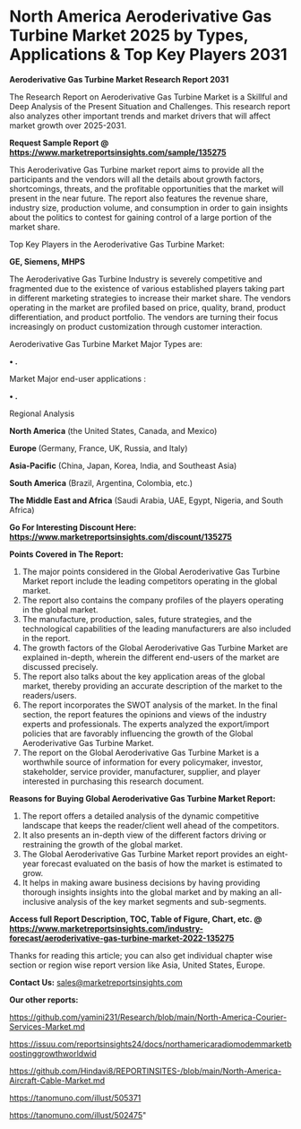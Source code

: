 # North America Aeroderivative Gas Turbine Market 2025 by Types, Applications & Top Key Players 2031

<strong>Aeroderivative Gas Turbine Market Research Report 2031</strong>

The Research Report on Aeroderivative Gas Turbine Market is a Skillful and Deep Analysis of the Present Situation and Challenges. This research report also analyzes other important trends and market drivers that will affect market growth over 2025-2031.

<strong>Request Sample Report @ <a href=https://www.marketreportsinsights.com/sample/135275>https://www.marketreportsinsights.com/sample/135275</a></strong>

This Aeroderivative Gas Turbine market report aims to provide all the participants and the vendors will all the details about growth factors, shortcomings, threats, and the profitable opportunities that the market will present in the near future. The report also features the revenue share, industry size, production volume, and consumption in order to gain insights about the politics to contest for gaining control of a large portion of the market share.

Top Key Players in the Aeroderivative Gas Turbine Market:

<strong>GE, Siemens, MHPS</strong>

The Aeroderivative Gas Turbine Industry is severely competitive and fragmented due to the existence of various established players taking part in different marketing strategies to increase their market share. The vendors operating in the market are profiled based on price, quality, brand, product differentiation, and product portfolio. The vendors are turning their focus increasingly on product customization through customer interaction.

Aeroderivative Gas Turbine Market Major Types are:

<strong>• .</strong>

Market Major end-user applications :

<strong>• .</strong>

Regional Analysis

</u><strong><b>North America</b></strong> (the United States, Canada, and Mexico)

<strong><b>Europe </b></strong>(Germany, France, UK, Russia, and Italy)

<strong><b>Asia-Pacific</b></strong> (China, Japan, Korea, India, and Southeast Asia)

<strong><b>South America</b></strong> (Brazil, Argentina, Colombia, etc.)

<strong><b>The Middle East and Africa</b></strong> (Saudi Arabia, UAE, Egypt, Nigeria, and South Africa)

<strong>Go For Interesting Discount Here: <a href=https://www.marketreportsinsights.com/discount/135275>https://www.marketreportsinsights.com/discount/135275</a></strong>

<strong>Points Covered in The Report:</strong>
<ol>
  <li>The major points considered in the Global Aeroderivative Gas Turbine Market report include the leading competitors operating in the global market.</li>
  <li>The report also contains the company profiles of the players operating in the global market.</li>
  <li>The manufacture, production, sales, future strategies, and the technological capabilities of the leading manufacturers are also included in the report.</li>
  <li>The growth factors of the Global Aeroderivative Gas Turbine Market are explained in-depth, wherein the different end-users of the market are discussed precisely.</li>
  <li>The report also talks about the key application areas of the global market, thereby providing an accurate description of the market to the readers/users.</li>
  <li>The report incorporates the SWOT analysis of the market. In the final section, the report features the opinions and views of the industry experts and professionals. The experts analyzed the export/import policies that are favorably influencing the growth of the Global Aeroderivative Gas Turbine Market.</li>
  <li>The report on the Global Aeroderivative Gas Turbine Market is a worthwhile source of information for every policymaker, investor, stakeholder, service provider, manufacturer, supplier, and player interested in purchasing this research document.</li>
</ol>
<strong>Reasons for Buying Global Aeroderivative Gas Turbine Market Report:</strong>

<ol>
  <li>The report offers a detailed analysis of the dynamic competitive landscape that keeps the reader/client well ahead of the competitors.</li>
  <li>It also presents an in-depth view of the different factors driving or restraining the growth of the global market.</li>
  <li>The Global Aeroderivative Gas Turbine Market report provides an eight-year forecast evaluated on the basis of how the market is estimated to grow.</li>
  <li>It helps in making aware business decisions by having providing thorough insights insights into the global market and by making an all-inclusive analysis of the key market segments and sub-segments.</li>
</ol>
<strong>Access full Report Description, TOC, Table of Figure, Chart, etc. @ <a href=https://www.marketreportsinsights.com/industry-forecast/aeroderivative-gas-turbine-market-2022-135275>https://www.marketreportsinsights.com/industry-forecast/aeroderivative-gas-turbine-market-2022-135275</a></strong>


Thanks for reading this article; you can also get individual chapter wise section or region wise report version like Asia, United States, Europe.

<strong>Contact Us:</strong>
sales@marketreportsinsights.com

<strong>Our other reports:</strong>

<a href=https://github.com/yamini231/Research/blob/main/North-America-Courier-Services-Market.md>https://github.com/yamini231/Research/blob/main/North-America-Courier-Services-Market.md</a>

<a href=https://issuu.com/reportsinsights24/docs/northamericaradiomodemmarketboostinggrowthworldwid>https://issuu.com/reportsinsights24/docs/northamericaradiomodemmarketboostinggrowthworldwid</a>

<a href=https://github.com/Hindavi8/REPORTINSITES-/blob/main/North-America-Aircraft-Cable-Market.md>https://github.com/Hindavi8/REPORTINSITES-/blob/main/North-America-Aircraft-Cable-Market.md</a>

<a href=https://tanomuno.com/illust/505371>https://tanomuno.com/illust/505371</a>

<a href=https://tanomuno.com/illust/502475>https://tanomuno.com/illust/502475</a>"
